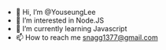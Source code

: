 - 👋 Hi, I’m @YouseungLee
- 👀 I’m interested in Node.JS
- 🌱 I’m currently learning Javascript
- 📫 How to reach me snagg1377@gmail.com

